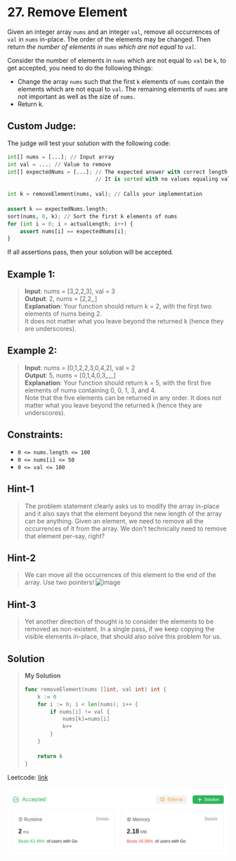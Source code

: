 # 27. Remove Element

Given an integer array `nums` and an integer `val`, remove all occurrences of `val` in `nums` in-place. The order of the elements may be changed. Then return *the number of elements in `nums` which are not equal to `val`*.

Consider the number of elements in `nums` which are not equal to `val` be `k`, to get accepted, you need to do the following things:

* Change the array `nums` such that the first `k` elements of `nums` contain the elements which are not equal to `val`. The remaining elements of `nums` are not important as well as the size of `nums`.
* Return k.

## Custom Judge:

The judge will test your solution with the following code:

```python
int[] nums = [...]; // Input array
int val = ...; // Value to remove
int[] expectedNums = [...]; // The expected answer with correct length.
                            // It is sorted with no values equaling val.

int k = removeElement(nums, val); // Calls your implementation

assert k == expectedNums.length;
sort(nums, 0, k); // Sort the first k elements of nums
for (int i = 0; i < actualLength; i++) {
    assert nums[i] == expectedNums[i];
}
```

If all assertions pass, then your solution will be accepted.

## Example 1:
> **Input**: nums = [3,2,2,3], val = 3 \
> **Output**: 2, nums = [2,2,_,_] \
> **Explanation**: Your function should return k = 2, with the first two elements of nums being 2. \
> It does not matter what you leave beyond the returned k (hence they are underscores).

## Example 2:
> **Input**: nums = [0,1,2,2,3,0,4,2], val = 2 \
> **Output**: 5, nums = [0,1,4,0,3,_,_,_] \
> **Explanation**: Your function should return k = 5, with the first five elements of nums containing 0, 0, 1, 3, and 4. \
Note that the five elements can be returned in any order.
It does not matter what you leave beyond the returned k (hence they are underscores).
 

## Constraints:
* `0 <= nums.length <= 100`
* `0 <= nums[i] <= 50`
* `0 <= val <= 100`

## Hint-1
> The problem statement clearly asks us to modify the array in-place and it also says that the element beyond the new length of the array can be anything. Given an element, we need to remove all the occurrences of it from the array. We don't technically need to remove that element per-say, right?

## Hint-2
> We can move all the occurrences of this element to the end of the array. Use two pointers!
> ![image](https://assets.leetcode.com/uploads/2019/10/20/hint_remove_element.png)

## Hint-3
> Yet another direction of thought is to consider the elements to be removed as non-existent. In a single pass, if we keep copying the visible elements in-place, that should also solve this problem for us.

## Solution
> **My Solution**
> ```go
> func removeElement(nums []int, val int) int {
>     k := 0
>     for i := 0; i < len(nums); i++ {
>         if nums[i] != val {
>             nums[k]=nums[i]
>             k++
>         }
>     }
> 
>     return k
> }
> ```

Leetcode: [link](https://leetcode.com/problems/remove-element/description/)

![result](27.png)